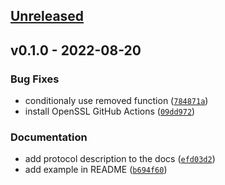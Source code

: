 <a name="unreleased"></a>
## [Unreleased]


<a name="v0.1.0"></a>
## v0.1.0 - 2022-08-20
### Bug Fixes
- conditionaly use removed function ([`784871a`](https://github.com/hauleth/ssh_signature/commit/784871a584db40a6a2e954b5d6093babecf0a28e))
- install OpenSSL GitHub Actions ([`09dd972`](https://github.com/hauleth/ssh_signature/commit/09dd9727b849c5cb90f411041f377a80839a0d40))

### Documentation
- add protocol description to the docs ([`efd03d2`](https://github.com/hauleth/ssh_signature/commit/efd03d279772c9ff159748cedb33c9c780e30ba5))
- add example in README ([`b694f60`](https://github.com/hauleth/ssh_signature/commit/b694f6004b7e64a0ded835a59098e5e9e8b3c04b))


[Unreleased]: https://github.com/hauleth/ssh_signature/compare/v0.1.0...HEAD
